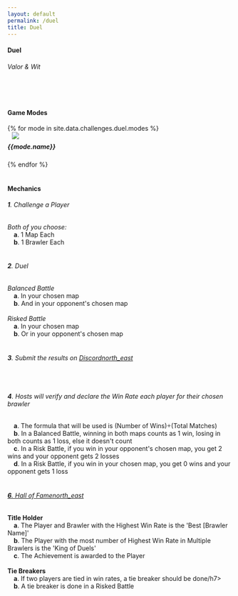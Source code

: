 ```yaml
---
layout: default
permalink: /duel
title: Duel
---
```


<div class="container"> 
    <div class="center-align">
        <h4 class="logo-text">Duel</h4>
        <h6 class="logo-sub-text">Valor & Wit</h6>
        <br>
        <div class="divider full-width gray-shadow"></div>
    </div>
    <div class="row">
        <div class="col s12 m12 l12">
            <br>
            <h4>Game Modes</h4>
        </div>
        {% for mode in site.data.challenges.duel.modes %}
        <div class="col s12 m8 offset-m2 l6">
            <div class="card" style="background-color:#{{mode.color}};">
              <div class="card-content header-slim row valign-wrapper">
                <div class="col s2" style="margin-left: 10px;">
                  <img class="responsive-img logo-img" src="/assets/img/modes/{{mode.resource}}.png"> <!-- notice the "circle" class -->
                </div>
                <div class="col s10">
                  <h5 class="brawl-text white-text" style="margin-top: 0.456rem">
                    {{mode.name}}
                  </h5>
                </div>
              </div>
            </div>
        </div>
        {% endfor %}
        <div class="col s12 m12 l12">
            <br>
            <h4>Mechanics</h4>
            <h6><b>1</b>. Challenge a Player</h6>  
            <h7><i>Both of you choose:</i></h7><br>
            &emsp;<h7><b>a</b>. 1 Map Each</h7><br>
            &emsp;<h7><b>b</b>. 1 Brawler Each</h7><br><br>
            <h6><b>2</b>. Duel</h6>
            <h7><i>Balanced Battle</i></h7><br>
            &emsp;<h7><b>a</b>. In your chosen map</h7><br>
            &emsp;<h7><b>b</b>. And in your opponent's chosen map</h7><br><br>
            <h7><i>Risked Battle</i></h7><br>
            &emsp;<h7><b>a</b>. In your chosen map</h7><br>
            &emsp;<h7><b>b</b>. Or in your opponent's chosen map</h7><br><br>
            <h6><b>3</b>. Submit the results on <a href="{{site.url}}/#chat">Discord<i class="material-icons tiny">north_east</i></a></h6><br>
            <h6><b>4</b>. Hosts will verify and declare the Win Rate each player for their chosen brawler</h6>
            &emsp;<h7><b>a</b>. The formula that will be used is (Number of Wins)÷(Total Matches)</h7><br>
            &emsp;<h7><b>b</b>. In a Balanced Battle, winning in both maps counts as 1 win, losing in both counts as 1 loss, else it doesn't count</h7><br>
            &emsp;<h7><b>c</b>. In a Risk Battle, if you win in your opponent's chosen map, you get 2 wins and your opponent gets 2 losses</h7><br>
            &emsp;<h7><b>d</b>. In a Risk Battle, if you win in your chosen map, you get 0 wins and your opponent gets 1 loss</h7><br><br>
            <a href="{{site.url}}/hall-of-fame"><h6><b>6</b>. Hall of Fame<i class="material-icons tiny">north_east</i></h6></a>
            <h7><b>Title Holder</b></h7><br>
            &emsp;<h7><b>a</b>. The Player and Brawler with the Highest Win Rate is the 'Best [Brawler Name]'</h7><br>
            &emsp;<h7><b>b</b>. The Player with the most number of Highest Win Rate in Multiple Brawlers is the 'King of Duels'</h7><br>
            &emsp;<h7><b>c</b>. The Achievement is awarded to the Player</h7><br><br>
            <h7><b>Tie Breakers</b></h7><br>
            &emsp;<h7><b>a</b>. If two players are tied in win rates, a tie breaker should be done/h7><br>
            &emsp;<h7><b>b</b>. A tie breaker is done in a Risked Battle</h7><br><br>
        </div>
    </div>
    <br><br><br>
</div>